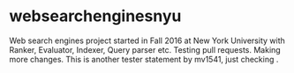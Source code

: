 # websearchenginesnyu
Web search engines project started in Fall 2016 at New York University with Ranker, Evaluator, Indexer, Query parser etc. Testing pull requests. Making more changes. This is another tester statement by mv1541, just checking .
